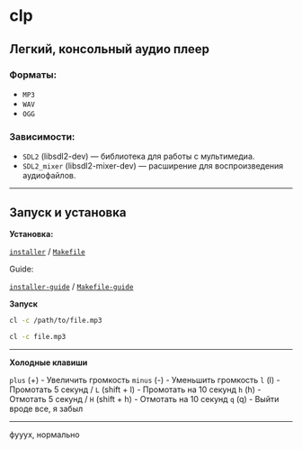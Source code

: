 # clp

## Легкий, консольный аудио плеер

### Форматы:
- `MP3`
- `WAV`
- `OGG`

### Зависимости:

- `SDL2` (libsdl2-dev) — библиотека для работы с мультимедиа.
- `SDL2_mixer` (libsdl2-mixer-dev) — расширение для воспроизведения аудиофайлов.

___

## Запуск и установка
**Установка:**

[`installer`](installer.sh) / [`Makefile`](Makefile)

Guide:

[`installer-guide`](ins/installer-dc.md) / [`Makefile-guide`](ins/makefile-dc.md)

**Запуск**

```bash
cl -c /path/to/file.mp3
```

```bash
cl -c file.mp3
```
___

**Холодные клавиши**

`plus` (+) - Увеличить громкость 
`minus` (-) - Уменьшить громкость 
`l` (l) - Промотать 5 секунд   /    `L` (shift + l) - Промотать на 10 секунд
`h` (h) - Отмотать 5 секунд   /    `H` (shift + h) - Отмотать на 10 секунд
`q` (q) - Выйти
вроде все, я забыл

___

фууух, нормально 
